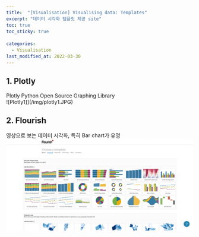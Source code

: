 ```yaml
---
title:  "[Visualisation] Visualising data: Templates"
excerpt: "데이터 시각화 템플릿 제공 site"
toc: true
toc_sticky: true

categories:
  - Visualisation
last_modified_at: 2022-03-30
---
```


## 1. Plotly
   Plotly Python Open Source Graphing Library <br>
  ![Plotly1]](/img/plotly1.JPG)<br>

## 2. Flourish
   영상으로 보는 데이터 시각화, 특히 Bar chart가 유명 <br>
  ![flourish1](/img/flourish1.png)<br>
